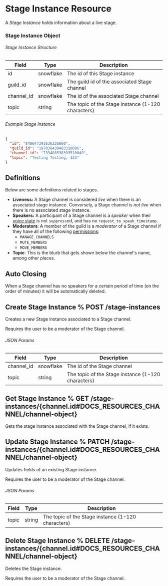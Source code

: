 # Stage Instance Resource

A _Stage Instance_ holds information about a live stage.

### Stage Instance Object

###### Stage Instance Structure

| Field      | Type      | Description                                        |
| ---------- | --------- | -------------------------------------------------- |
| id         | snowflake | The id of this Stage instance                      |
| guild_id   | snowflake | The guild id of the associated Stage channel       |
| channel_id | snowflake | The id of the associated Stage channel             |
| topic      | string    | The topic of the Stage instance (1-120 characters) |

###### Example Stage Instance

```json
{
  "id": "840647391636226060",
  "guild_id": "197038439483310086",
  "channel_id": "733488538393510049",
  "topic": "Testing Testing, 123"
}
```

## Definitions

Below are some definitions related to stages.

- **Liveness:** A Stage channel is considered _live_ when there is an associated stage instance. Conversely, a Stage channel is _not live_ when there is no associated stage instance.
- **Speakers:** A participant of a Stage channel is a _speaker_ when their [voice state](#DOCS_RESOURCES_VOICE/voice-state-object)
  is not `suppress`ed, and has no `request_to_speak_timestamp`.
- **Moderators**: A member of the guild is a _moderator_ of a Stage channel if they have all of the following [permissions](#DOCS_TOPICS_PERMISSIONS/permissions):
  - `MANAGE_CHANNELS`
  - `MUTE_MEMBERS`
  - `MOVE_MEMBERS`
- **Topic**: This is the blurb that gets shown below the channel's name, among other places.

## Auto Closing

When a Stage channel has no speakers for a certain period of time (on the order of minutes) it will be automatically deleted.

## Create Stage Instance % POST /stage-instances

Creates a new Stage instance associated to a Stage channel.

Requires the user to be a moderator of the Stage channel.

###### JSON Params

| Field      | Type      | Description                                        |
| ---------- | --------- | -------------------------------------------------- |
| channel_id | snowflake | The id of the Stage channel                        |
| topic      | string    | The topic of the Stage instance (1-120 characters) |

## Get Stage Instance % GET /stage-instances/{channel.id#DOCS_RESOURCES_CHANNEL/channel-object}

Gets the stage instance associated with the Stage channel, if it exists.

## Update Stage Instance % PATCH /stage-instances/{channel.id#DOCS_RESOURCES_CHANNEL/channel-object}

Updates fields of an existing Stage instance.

Requires the user to be a moderator of the Stage channel.

###### JSON Params

| Field | Type   | Description                                        |
| ----- | ------ | -------------------------------------------------- |
| topic | string | The topic of the Stage instance (1-120 characters) |

## Delete Stage Instance % DELETE /stage-instances/{channel.id#DOCS_RESOURCES_CHANNEL/channel-object}

Deletes the Stage instance.

Requires the user to be a moderator of the Stage channel.
